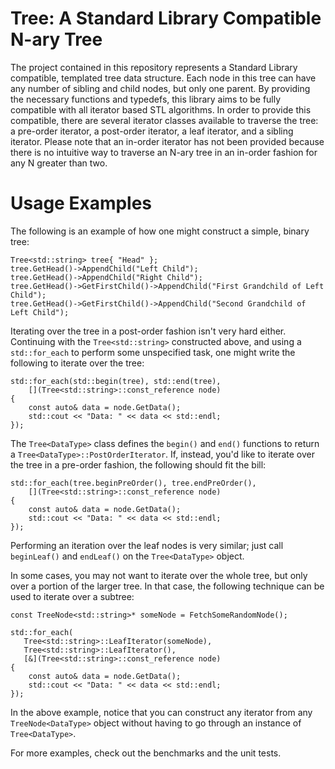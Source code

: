 # Tree: A Standard Library Compatible N-ary Tree

The project contained in this repository represents a Standard Library compatible, templated tree data structure. Each node in this tree can have any number of sibling and child nodes, but only one parent. By providing the necessary functions and typedefs, this library aims to be fully compatible with all iterator based STL algorithms. In order to provide this compatible, there are several iterator classes available to traverse the tree: a pre-order iterator, a post-order iterator, a leaf iterator, and a sibling iterator. Please note that an in-order iterator has not been provided because there is no intuitive way to traverse an N-ary tree in an in-order fashion for any N greater than two.

# Usage Examples

The following is an example of how one might construct a simple, binary tree:

```
Tree<std::string> tree{ "Head" };
tree.GetHead()->AppendChild("Left Child");
tree.GetHead()->AppendChild("Right Child");
tree.GetHead()->GetFirstChild()->AppendChild("First Grandchild of Left Child");
tree.GetHead()->GetFirstChild()->AppendChild("Second Grandchild of Left Child");
```

Iterating over the tree in a post-order fashion isn't very hard either. Continuing with the `Tree<std::string>` constructed above, and using a `std::for_each` to perform some unspecified task, one might write the following to iterate over the tree:

```
std::for_each(std::begin(tree), std::end(tree),
	[](Tree<std::string>::const_reference node)
{
	const auto& data = node.GetData();
	std::cout << "Data: " << data << std::endl;
});
```

The `Tree<DataType>` class defines the `begin()` and `end()` functions to return a `Tree<DataType>::PostOrderIterator`. If, instead, you'd like to iterate over the tree in a pre-order fashion, the following should fit the bill:

```
std::for_each(tree.beginPreOrder(), tree.endPreOrder(),
	[](Tree<std::string>::const_reference node)
{
	const auto& data = node.GetData();
	std::cout << "Data: " << data << std::endl;
});
```

Performing an iteration over the leaf nodes is very similar; just call `beginLeaf()` and `endLeaf()` on the `Tree<DataType>` object.

In some cases, you may not want to iterate over the whole tree, but only over a portion of the larger tree. In that case, the following technique can be used to iterate over a subtree:

```
const TreeNode<std::string>* someNode = FetchSomeRandomNode();

std::for_each(
   Tree<std::string>::LeafIterator(someNode),
   Tree<std::string>::LeafIterator(),
   [&](Tree<std::string>::const_reference node)
{
	const auto& data = node.GetData();
	std::cout << "Data: " << data << std::endl;
});
```

In the above example, notice that you can construct any iterator from any `TreeNode<DataType>` object without having to go through an instance of `Tree<DataType>`.

For more examples, check out the benchmarks and the unit tests.
